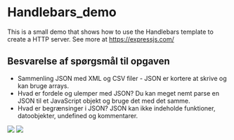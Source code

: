 # Handlebars_demo
This is a small demo that shows how to use the Handlebars template to create a HTTP server. See more at https://expressjs.com/  

## Besvarelse af spørgsmål til opgaven
* Sammenling JSON med XML og CSV filer - JSON er kortere at skrive og kan bruge arrays.
* Hvad er fordele og ulemper med JSON? Du kan meget nemt parse en JSON til et JavaScript objekt og bruge det med det samme.
* Hvad er begrænsinger i JSON? JSON kan ikke indeholde funktioner, datoobjekter, undefined og kommentarer.

![](https://i.imgur.com/EFTD1DM.png)
![](https://i.imgur.com/W1FZz88.png)
